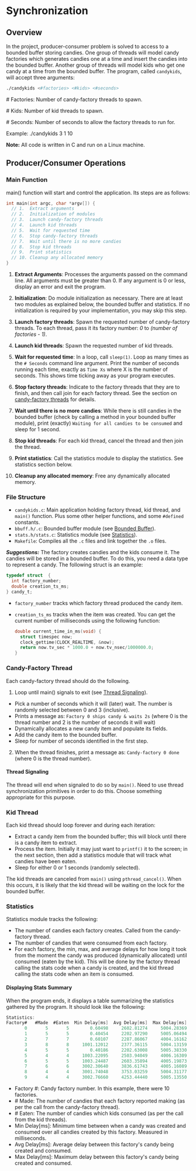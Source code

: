 # Synchronization

## Overview

In the project, producer-consumer problem is solved to access to a bounded buffer storing candies. One group of threads will model candy factories which generates candies one at a time and insert the candies into the bounded buffer. Another group of
threads will model kids who get one candy at a time from the bounded buffer. The program, called
`candykids`, will accept three arguments:

```bash
./candykids <#factories> <#kids> <#seconds>
```

\# Factories:  Number of candy-factory threads to spawn.

\# Kids:       Number of kid threads to spawn.

\# Seconds:    Number of seconds to allow the factory threads to run for.
  
Example: ./candykids 3 1 10

**Note:** All code is written in C and run on a Linux machine.

## Producer/Consumer Operations

### Main Function

main() function will start and control the application. Its steps are as follows:

```c
int main(int argc, char *argv[]) {
  // 1.  Extract arguments
  // 2.  Initialization of modules
  // 3.  Launch candy-factory threads
  // 4.  Launch kid threads
  // 5.  Wait for requested time
  // 6.  Stop candy-factory threads
  // 7.  Wait until there is no more candies
  // 8.  Stop kid threads
  // 9.  Print statistics
  // 10. Cleanup any allocated memory
}
```

1. **Extract Arguments**: Processes the arguments passed on the command line. All arguments must be
   greater than 0. If any argument is 0 or less, display an error and exit the program.

2. **Initialization**: Do module initialization as necessary. There are at least two modules as
   explained below, the bounded buffer and statistics. If no initialization is required by your
   implementation, you may skip this step.

3. **Launch factory threads**: Spawn the requested number of candy-factory threads. To each thread,
   pass it its factory number: _0_ to _(number of factories - 1)_.

4. **Launch kid threads**: Spawn the requested number of kid threads.

5. **Wait for requested time**: In a loop, call `sleep(1)`. Loop as many times as the `# Seconds`
   command line argument. Print the number of seconds running each time, exactly as `Time Xs` where
   X is the number of seconds. This shows time ticking away as your program executes.

6. **Stop factory threads**: Indicate to the factory threads that they are to finish, and then call
   join for each factory thread. See the section on [candy-factory threads](#candy-factory-thread)
   for details.

7. **Wait until there is no more candies**: While there is still candies in the bounded buffer
   (check by calling a method in your bounded buffer module), print (exactly) `Waiting for all
   candies to be consumed` and sleep for 1 second.

8. **Stop kid threads**: For each kid thread, cancel the thread and then join the thread.

9. **Print statistics**: Call the statistics module to display the statistics. See statistics
   section below.

10. **Cleanup any allocated memory**: Free any dynamically allocated memory.

### File Structure

* `candykids.c`: Main application holding factory thread, kid thread, and `main()` function. Plus
  some other helper functions, and some `#defined` constants.
* `bbuff.h/.c`: Bounded buffer module (see [Bounded Buffer](#bounded-buffer)).
* `stats.h/stats.c`: Statistics module (see [Statistics](#statistics)).
* `Makefile`: Compiles all the `.c` files and link together the `.o` files.

**_Suggestions:_** The factory creates candies and the kids consume it. The candies will be stored
in a bounded buffer. To do this, you need a data type to represent a candy. The following struct is
an example:

```c
typedef struct  {
  int factory_number;
  double creation_ts_ms;
} candy_t;
```

* `factory_number` tracks which factory thread produced the candy item.
* `creation_ts_ms` tracks when the item was created. You can get the current number of milliseconds
  using the following function:

  ```c
  double current_time_in_ms(void) {
    struct timespec now;
    clock_gettime(CLOCK_REALTIME, &now);
    return now.tv_sec * 1000.0 + now.tv_nsec/1000000.0;
  }
  ```

### Candy-Factory Thread

Each candy-factory thread should do the following.

1. Loop until main() signals to exit (see [Thread Signaling](#thread-signaling)).

* Pick a number of seconds which it will (later) wait. The number is randomly selected between 0
    and 3 (inclusive).
* Prints a message as: `Factory 0 ships candy & waits 2s` (where 0 is the thread number and
    2 is the number of seconds it will wait)
* Dynamically allocates a new candy item and populate its fields.
* Add the candy item to the bounded buffer.
* Sleep for number of seconds identified in the first step.

2. When the thread finishes, print a message as: `Candy-factory 0 done` (where 0 is the
   thread number).

#### Thread Signaling

The thread will end when signaled to do so by `main()`. Need to use thread synchronization
primitives in order to do this. Choose something appropriate for this purpose.

### Kid Thread

Each kid thread should loop forever and during each iteration:

* Extract a candy item from the bounded buffer; this will block until there is a candy item to
  extract.
* Process the item. Initially it may just want to `printf()` it to the screen; in the next section,
  then add a statistics module that will track what candies have been eaten.
* Sleep for either 0 or 1 seconds (randomly selected).

The kid threads are canceled from `main()` using `pthread_cancel()`. When this occurs, it is likely
that the kid thread will be waiting on the lock for the bounded buffer. 
### Statistics

Statistics module tracks the following:

* The number of candies each factory creates. Called from the candy-factory thread.
* The number of candies that were consumed from each factory.
* For each factory, the min, max, and average delays for how long it took from the moment the candy
  was produced (dynamically allocated) until consumed (eaten by the kid). This will be done by the
  factory thread calling the stats code when a candy is created, and the kid thread calling the
  stats code when an item is consumed.

#### Displaying Stats Summary

When the program ends, it displays a table summarizing the statistics gathered by the program.
It should look like the following:

```c
Statistics:
Factory#   #Made  #Eaten  Min Delay[ms]  Avg Delay[ms]  Max Delay[ms]
       0       5       5        0.60498     2602.81274     5004.28369
       1       5       5        0.40454     2202.97290     5005.06494
       2       7       7        0.60107     2287.86067     4004.16162
       3       8       8     1001.12012     2377.36115     5004.13159
       4       5       5        0.40186     2202.63008     5005.38330
       5       4       4     1003.22095     2503.94049     4006.16309
       6       5       5     1003.24487     2603.35894     4005.19873
       7       6       6     3002.30640     3836.61743     4005.16089
       8       4       4     3001.74048     3753.03259     5004.31177
       9       4       4     3002.76660     4253.44440     5005.13550
```

* Factory #: Candy factory number. In this example, there were 10 factories.
* \# Made: The number of candies that each factory reported making (as per the call from the
  candy-factory thread).
* \# Eaten: The number of candies which kids consumed (as per the call from the kid threads).
* Min Delay\[ms\]: Minimum time between when a candy was created and consumed over all candies
  created by this factory. Measured in milliseconds.
* Avg Delay\[ms\]: Average delay between this factory's candy being created and consumed.
* Max Delay\[ms\]: Maximum delay between this factory's candy being created and consumed.
